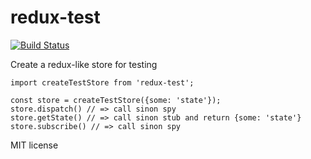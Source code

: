 # redux-test

[![Build Status](https://travis-ci.org/dariocravero/redux-test.svg)](https://travis-ci.org/dariocravero/react-fake-components)

Create a redux-like store for testing

```
import createTestStore from 'redux-test';

const store = createTestStore({some: 'state'});
store.dispatch() // => call sinon spy
store.getState() // => call sinon stub and return {some: 'state'}
store.subscribe() // => call sinon spy
```

MIT license
